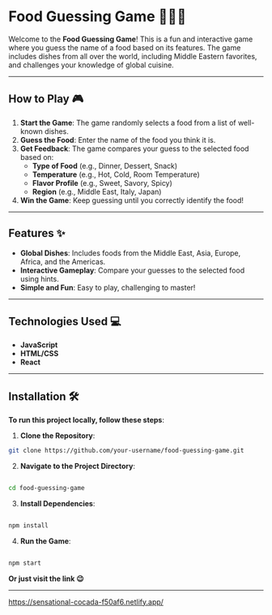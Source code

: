 # Food Guessing Game 🍕🌮🍣

Welcome to the **Food Guessing Game**! This is a fun and interactive game where you guess the name of a food based on its features. The game includes dishes from all over the world, including Middle Eastern favorites, and challenges your knowledge of global cuisine.

---

## How to Play 🎮

1. **Start the Game**: The game randomly selects a food from a list of well-known dishes.
2. **Guess the Food**: Enter the name of the food you think it is.
3. **Get Feedback**: The game compares your guess to the selected food based on:
   - **Type of Food** (e.g., Dinner, Dessert, Snack)
   - **Temperature** (e.g., Hot, Cold, Room Temperature)
   - **Flavor Profile** (e.g., Sweet, Savory, Spicy)
   - **Region** (e.g., Middle East, Italy, Japan)
4. **Win the Game**: Keep guessing until you correctly identify the food!

---

## Features ✨

- **Global Dishes**: Includes foods from the Middle East, Asia, Europe, Africa, and the Americas.
- **Interactive Gameplay**: Compare your guesses to the selected food using hints.
- **Simple and Fun**: Easy to play, challenging to master!

---

## Technologies Used 💻

- **JavaScript**
- **HTML/CSS**
- **React**

---
## Installation 🛠️

**To run this project locally, follow these steps**:

1. **Clone the Repository**:

```bash
git clone https://github.com/your-username/food-guessing-game.git
```

2. **Navigate to the Project Directory**:

```bash

cd food-guessing-game

```

3. **Install Dependencies**:

```bash

npm install

```

4. **Run the Game**:

```bash

npm start

```

**Or just visit the link 😉**

---
https://sensational-cocada-f50af6.netlify.app/

